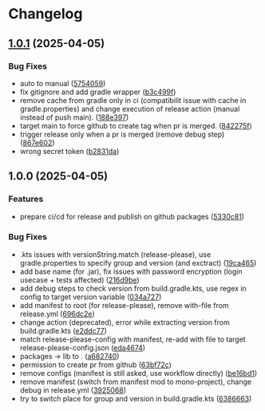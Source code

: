 # Changelog

## [1.0.1](https://github.com/antoineromand/dxs-auth-core/compare/v1.0.0...v1.0.1) (2025-04-05)


### Bug Fixes

* auto to manual ([5754059](https://github.com/antoineromand/dxs-auth-core/commit/575405921b4b667a3fc555f78f0b76c9bc3b62e1))
* fix gitignore and add gradle wrapper ([b3c499f](https://github.com/antoineromand/dxs-auth-core/commit/b3c499f2c619bafbbe07c21bee74a68139dd2f6a))
* remove cache from gradle only in ci (compatibilit issue with cache in gradle.properties) and change execution of release action (manual instead of push main). ([188e397](https://github.com/antoineromand/dxs-auth-core/commit/188e397e46378c03107e4ce23cbdb8cb68641edd))
* target main to force github to create tag when pr is merged. ([842275f](https://github.com/antoineromand/dxs-auth-core/commit/842275f83b2778b6ff9b879bae81d707323e0191))
* trigger release only when a pr is merged (remove debug step) ([867e602](https://github.com/antoineromand/dxs-auth-core/commit/867e602071ad8f35c4d23e10a229cda1f7aa8bda))
* wrong secret token ([b2831da](https://github.com/antoineromand/dxs-auth-core/commit/b2831da0c4471dcc8ee1a46493b4a6417becfda1))

## 1.0.0 (2025-04-05)


### Features

* prepare ci/cd for release and publish on github packages ([5330c81](https://github.com/antoineromand/dxs-auth-core/commit/5330c811bc5246525137cee4d39f8a6342877ad2))


### Bug Fixes

* .kts issues with versionString.match (release-please), use gradle.properties to specify group and version (and exctract) ([19ca465](https://github.com/antoineromand/dxs-auth-core/commit/19ca465509affb2b793eaa4b047c86d268065e2b))
* add base name (for .jar), fix issues with password encryption (login usecase + tests affected) ([216d9be](https://github.com/antoineromand/dxs-auth-core/commit/216d9be325eea0a5c223d3d8f860c01090419ce6))
* add debug steps to check version from build.gradle.kts, use regex in config to target version variable ([034a727](https://github.com/antoineromand/dxs-auth-core/commit/034a7272f7b4c734342f5a691c1bfca27d129b26))
* add manifest to root (for release-please), remove with-file from release.yml ([696dc2e](https://github.com/antoineromand/dxs-auth-core/commit/696dc2e0a00bbb59fb3b4e17c7958b6389aedf07))
* change action (deprecated), error while extracting version from build.gradle.kts ([e2ddc77](https://github.com/antoineromand/dxs-auth-core/commit/e2ddc776796f4af57115ced5d4cc1602814e0aa6))
* match release-please-config with manifest, re-add with file to target release-please-config.json ([eda4674](https://github.com/antoineromand/dxs-auth-core/commit/eda4674580af80e51cc58af408c4dbe2b311fd77))
* packages -&gt; lib to . ([a682740](https://github.com/antoineromand/dxs-auth-core/commit/a68274084ff0a1a12fff369f12424e0e8a9b54f6))
* permission to create pr from github ([63bf72c](https://github.com/antoineromand/dxs-auth-core/commit/63bf72c93048b8f797c9e61f8d7a322d95944717))
* remove configs (manifest is still asked, use workflow directly) ([be16bd1](https://github.com/antoineromand/dxs-auth-core/commit/be16bd1f25c9a1802554165c6112debcc6798774))
* remove manifest (switch from manifest mod to mono-project), change debug in release.yml ([3925068](https://github.com/antoineromand/dxs-auth-core/commit/39250683684c96efe1d16c2e5f5c45cb627a994b))
* try to switch place for group and version in build.gradle.kts ([6386663](https://github.com/antoineromand/dxs-auth-core/commit/638666312f1b1b4061b5e8d5a5967b57c910bf9a))
